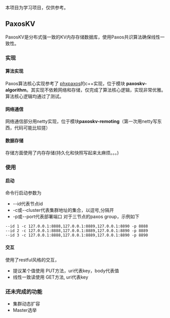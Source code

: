 本项目为学习项目，仅供参考。
## PaxosKV
PaxosKV是分布式强一致的KV内存存储数据库，使用Paxos共识算法确保线性一致性。 <br>
### 实现
#### 算法实现
 Paxos算法核心实现参考了 [phxpaxos](https://github.com/Tencent/phxpaxos)的c++实现，位于模块 
 **paxoskv-algorithm**。其实现不依赖网络和存储，仅完成了算法核心逻辑，实现非常优雅。算法核心逻辑均通过了测试。 
#### 网络通信
 网络通信部分用netty实现，位于模块**paxoskv-remoting**（第一次用netty写东西，代码可能比较搓）
#### 数据存储
 存储方面使用了内存存储(持久化和快照写起来太麻烦。。。)
### 使用
#### 启动
命令行启动参数为 <br>
* --id代表节点id
* -c或--cluster代表集群地址的集合，以逗号,分隔开
* -p或--port代表部署端口
对于三节点的paxos group，示例如下
```
--id 1 -c 127.0.0.1:8888,127.0.0.1:8889,127.0.0.1:8890 -p 8888
--id 2 -c 127.0.0.1:8888,127.0.0.1:8889,127.0.0.1:8890 -p 8889
--id 3 -c 127.0.0.1:8888,127.0.0.1:8889,127.0.0.1:8890 -p 8890
```
#### 交互
使用了restful风格的交互，
* 提议某个值使用 PUT方法，uri代表key，body代表值
* 线性一致读使用 GET方法, uri代表key
### 还未完成的功能
* 集群动态扩容
* Master选举
